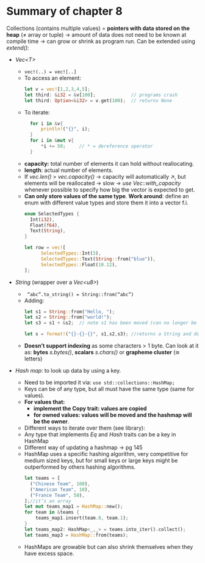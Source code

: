 # Summary of chapter 8
Collections (contains multiple values)  = **pointers with data stored on the heap** (≠ array or tuple) -> amount of data does not need to be known at compile time -> can grow or shrink as program run. Can be extended using _extend()_:
- _Vec\<T\>_
    - ``` vec!(..) = vec![..] ```
    - To access an element:
      ```rust
      let v = vec![1,2,3,4,5];
      let third: &i32 = &v[100];             // programs crash
      let third: Option<&i32> = v.get(100);  // returns None
      ```
    - To iterate:
      ```rust
        for i in &v{
            println!("{}", i);
        }
        for i in &mut v{
            *i += 50;     // * = dereference operator
        }
      ```
    - **capacity:** total number of elements it can hold without reallocating. 
    - **length**: actual number of elements.
    - If _vec.len()_ > _vec.capacity()_  -> capacity will automatically ↗, but elements will be reallocated -> slow -> _use Vec::with_capacity_ whenever possible to specify how big the vector is expected to get.
    - **Can only store values of the same type**. **Work around**: define an enum with different value types and store them it into a vector f.i.
      ``` rust
      enum SelectedTypes {
        Int(i32),
        Float(f64),
        Text(String),
      }
      
      let row = vec![
            SelectedTypes::Int(3),
            SelectedTypes::Text(String::from("blue")),
            SelectedTypes::Float(10.12),
      ];
      ```

- _String_ (wrapper over a _Vec\<u8\>_)
    - ``` “abc”.to_string() = String::from(“abc”)```
    - Adding:
      ```rust
      let s1 = String::from("Hello, ");
      let s2 = String::from("world!");
      let s3 = s1 + &s2;  // note s1 has been moved (can no longer be used) and s2 is coerced
      
      let s = format!("{}-{}-{}", s1,s2,s3); //returns a String and doesn’t take ownership of any of its parametes
      ```
    - **Doesn’t support indexing** as some characters > 1 byte. Can look at it as: **bytes** _s.bytes()_, **scalars** _s.chars()_ or **grapheme cluster** (≅ letters)

- _Hash map_: to look up data by using a key. 
    - Need to be imported it via: ```use std::collections::HashMap;```
    - Keys can be of any type, but all must have the same type (same for values). 
    - **For values that:**
        - **implement the Copy trait: values are copied**
        - **for owned values: values will be moved and the hashmap will be the owner**.
    - Different ways to iterate over them (see library):
    - Any type that implements _Eq_ and _Hash_ traits can be a key in HashMap
    - Different way of updating a hashmap -> pg 145
    - HashMap uses a specific hashing algorithm, very competitive for medium sized keys, but for small keys or large keys might be outperformed by others hashing algorithms.
      ```rust
      let teams = [
        ("Chinese Team", 100),
        ("American Team", 10),
        ("France Team", 50),
      ];//it’s an array
      let mut teams_map1 = HashMap::new();
      for team in &teams {
          teams_map1.insert(team.0, team.1);
      }
      let teams_map2: HashMap<_,_> = teams.into_iter().collect();
      let teams_map3 = HashMap::from(teams);
      ```
    - HashMaps are growable but can also shrink themselves when they have excess space.



